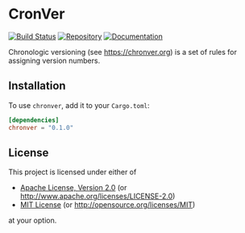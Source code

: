 # CronVer

[![Build Status][build-img]][build-url]
[![Repository][crates-img]][crates-url]
[![Documentation][doc-img]][doc-url]

Chronologic versioning (see <https://chronver.org>) is a set of rules for assigning version numbers.

[build-img]: https://img.shields.io/github/workflow/status/dnaka91/chronver/CI/main?style=for-the-badge
[build-url]: https://github.com/dnaka91/chronver/actions?query=workflow%3ACI
[crates-img]: https://img.shields.io/crates/v/chronver?style=for-the-badge
[crates-url]: https://crates.io/crates/chronver
[doc-img]: https://img.shields.io/badge/docs.rs-chronver-4d76ae?style=for-the-badge
[doc-url]: https://docs.rs/chronver

## Installation

To use `chronver`, add it to your `Cargo.toml`:

```toml
[dependencies]
chronver = "0.1.0"
```

## License

This project is licensed under either of

- [Apache License, Version 2.0](LICENSE-APACHE) (or <http://www.apache.org/licenses/LICENSE-2.0>)
- [MIT License](LICENSE-MIT) (or <http://opensource.org/licenses/MIT>)

at your option.
